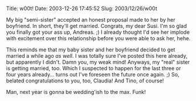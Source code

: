 Title: w00t!
Date: 2003-12-26 17:45:52
Slug: 2003/12/26/w00t


My big "semi-sister" accepted an honest proposal made to her by her boyfriend.
In short, they'll get married. Congrats, my dear Susi. I'm so glad you
finally got your ass up, Andreas. ;) I already thought I'd see her implode
with excitement over this relationship before you were able to ask her, hehe.

This reminds me that my baby sister and her boyfriend decided to get married a
while ago _as well_. I was totally sure I've posted this here already, but
apparently I didn't. Damn you, my weak mind! Anyways, my "real" sister is
getting married, too. Which I suspected to happen for the last three or four
years already… turns out I've foreseen the future once again. ;) So, belated
congratulations to you, too, Claudia! And Tino, of course!

Man, next year is gonna be wedding'ish to the max. Funk!
